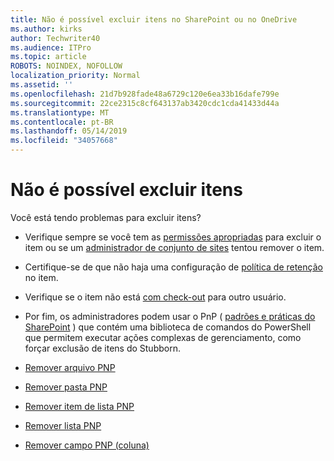```yaml
---
title: Não é possível excluir itens no SharePoint ou no OneDrive
ms.author: kirks
author: Techwriter40
ms.audience: ITPro
ms.topic: article
ROBOTS: NOINDEX, NOFOLLOW
localization_priority: Normal
ms.assetid: ''
ms.openlocfilehash: 21d7b928fade48a6729c120e6ea33b16dafe799e
ms.sourcegitcommit: 22ce2315c8cf643137ab3420cdc1cda41433d44a
ms.translationtype: MT
ms.contentlocale: pt-BR
ms.lasthandoff: 05/14/2019
ms.locfileid: "34057668"
---
```

# <a name="unable-to-delete-items"></a>Não é possível excluir itens

Você está tendo problemas para excluir itens?

- Verifique sempre se você tem as [permissões apropriadas](https://docs.microsoft.com/en-us/sharepoint/default-sharepoint-groups) para excluir o item ou se um [administrador de conjunto de sites](https://docs.microsoft.com/en-us/sharepoint/customize-sharepoint-site-permissions#add-change-or-remove-a-site-collection-administrator) tentou remover o item.

- Certifique-se de que não haja uma configuração de [política de retenção](https://docs.microsoft.com/en-us/office365/securitycompliance/retention-policies) no item.

- Verifique se o item não está [com check-out](https://support.office.com/en-us/article/check-out-check-in-or-discard-changes-to-files-in-a-library-7e2c12a9-a874-4393-9511-1378a700f6de) para outro usuário.

- Por fim, os administradores podem usar o PnP ( [padrões e práticas do SharePoint](https://docs.microsoft.com/en-us/powershell/sharepoint/sharepoint-pnp/sharepoint-pnp-cmdlets?view=sharepoint-ps#installation) ) que contém uma biblioteca de comandos do PowerShell que permitem executar ações complexas de gerenciamento, como forçar exclusão de itens do Stubborn. 
- [Remover arquivo PNP](https://docs.microsoft.com/en-us/powershell/module/sharepoint-pnp/remove-pnpfile?view=sharepoint-ps)
- [Remover pasta PNP](https://docs.microsoft.com/en-us/powershell/module/sharepoint-pnp/remove-pnpfolder?view=sharepoint-ps)
- [Remover item de lista PNP](https://docs.microsoft.com/en-us/powershell/module/sharepoint-pnp/remove-pnplistitem?view=sharepoint-ps)
- [Remover lista PNP](https://docs.microsoft.com/en-us/powershell/module/sharepoint-pnp/remove-pnplist?view=sharepoint-ps)
- [Remover campo PNP (coluna)](https://docs.microsoft.com/en-us/powershell/module/sharepoint-pnp/remove-pnpfield?view=sharepoint-ps)